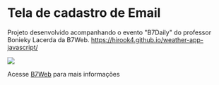 # Tela de cadastro de Email

Projeto desenvolvido acompanhando o evento "B7Daily" do professor Bonieky Lacerda da B7Web.
https://hirook4.github.io/weather-app-javascript/

![](Print.png)

Acesse [B7Web](http://www.b7web.com.br) para mais informações
